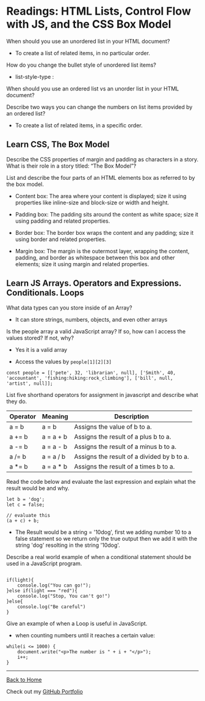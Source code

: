 # Readings: HTML Lists, Control Flow with JS, and the CSS Box Model

When should you use an unordered list in your HTML document?

- To create a list of related items, in no particular order.

How do you change the bullet style of unordered list items?

- list-style-type : 

When should you use an ordered list vs an unorder list in your HTML document?

Describe two ways you can change the numbers on list items provided by an ordered list?

- To create a list of related items, in a specific order.

## Learn CSS, The Box Model

Describe the CSS properties of margin and padding as characters in a story. What is their role in a story titled: “The Box Model”?

List and describe the four parts of an HTML elements box as referred to by the box model.

- Content box: The area where your content is displayed; size it using properties like inline-size and block-size or width and height.

- Padding box: The padding sits around the content as white space; size it using padding and related properties.

- Border box: The border box wraps the content and any padding; size it using border and related properties.

- Margin box: The margin is the outermost layer, wrapping the content, padding, and border as whitespace between this box and other elements; size it using margin and related properties.

## Learn JS Arrays. Operators and Expressions. Conditionals. Loops

What data types can you store inside of an Array?

- It can store strings, numbers, objects, and even other arrays

Is the people array a valid JavaScript array? If so, how can I access the values stored? If not, why?

- Yes it is a valid array

- Access the values by ``people[1][2][3]``

````
const people = [['pete', 32, 'librarian', null], ['Smith', 40, 'accountant', 'fishing:hiking:rock_climbing'], ['bill', null, 'artist', null]];
````

List five shorthand operators for assignment in javascript and describe what they do.

|Operator|Meaning|Description|
|----|----|----|
|a = b |a = b |Assigns the value of b to a.|
|a += b | a = a + b | Assigns the result of a plus b to a.|
|a -= b|a = a - b|Assigns the result of a minus b to a.|
|a /= b| a = a / b| Assigns the result of a divided by b to a.|
|a *= b|a = a * b|Assigns the result of a times b to a.|



Read the code below and evaluate the last expression and explain what the result would be and why.

 ````let a = 10;
 let b = 'dog';
 let c = false;

 // evaluate this
 (a + c) + b;
 ````

- The Result would be a string = '10dog', first we adding number 10 to a false statement so we return only the true output then we add it with the string 'dog' resolting in the string '10dog'.

Describe a real world example of when a conditional statement should be used in a JavaScript program.

````let light = "green";

if(light){
    console.log("You can go!");
}else if(light === "red"){
    console.log("Stop, You can't go!")
}else{
    console.log("Be careful")
}
````

Give an example of when a Loop is useful in JavaScript.

- when counting numbers until it reaches a certain value:

````const i = 1;
while(i <= 1000) {    
    document.write("<p>The number is " + i + "</p>");
    i++;
}
````

---

[Back to Home](README.md)

Check out my [GitHub Portfolio](https://github.com/dmenezessousa/)
